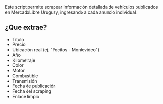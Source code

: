 Este script permite scrapear información detallada de vehículos publicados en MercadoLibre Uruguay, ingresando a cada anuncio individual.

## ¿Que extrae?
- Título
- Precio
- Ubicación real (ej. "Pocitos - Montevideo")
- Año
- Kilometraje
- Color
- Motor
- Combustible
- Transmisión
- Fecha de publicación
- Fecha del scraping
- Enlace limpio